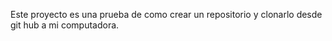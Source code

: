 Este proyecto es una prueba de como crear un repositorio y clonarlo desde git hub a mi computadora.

